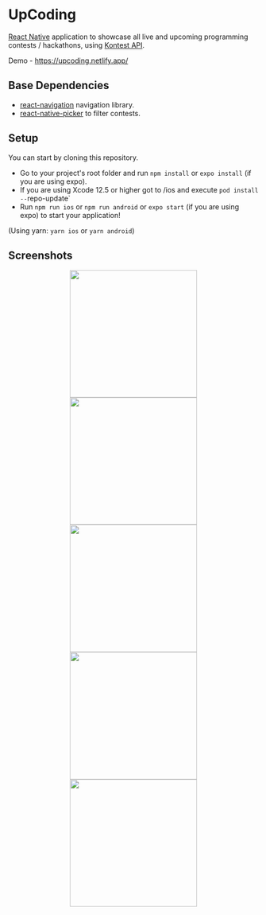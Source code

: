 # UpCoding
[React Native](https://reactnative.dev/) application to showcase all live and upcoming programming contests / hackathons, using [Kontest API](https://kontests.net/api).

Demo - https://upcoding.netlify.app/

## Base Dependencies
- [react-navigation](https://reactnavigation.org/) navigation library.
- [react-native-picker](https://www.npmjs.com/package/@react-native-picker/picker) to filter contests.

## Setup

You can start by cloning this repository.

- Go to your project's root folder and run `npm install` or `expo install` (if you are using expo).
- If you are using Xcode 12.5 or higher got to /ios and execute `pod install --`repo-update`
- Run `npm run ios` or `npm run android` or `expo start` (if you are using expo) to start your application!

(Using yarn: `yarn ios` or `yarn android`)

## Screenshots

<p align = "center">
  <img src="https://user-images.githubusercontent.com/76529959/172023281-e57068ed-b53d-4c05-b73d-833f7b968ba7.png" width="256">
  <img src="https://user-images.githubusercontent.com/76529959/172023188-afa15382-8eee-437b-adeb-75c2f2b7aa60.png" width="256">
  <img src="https://user-images.githubusercontent.com/76529959/172023375-2465ddce-428a-4550-a82a-b878404b6c40.png" width="256">
  <img src="https://user-images.githubusercontent.com/76529959/172023382-bd269dc6-169e-4c05-ad34-71caf7d94e35.png" width="256">
  <img src="https://user-images.githubusercontent.com/76529959/172023389-535a0b2a-1cbc-49a3-ac3a-89ce0ae3cfad.png" width="256">
</p>
